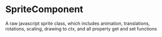 # SpriteComponent
A raw javascript sprite class, which includes animation, translations, rotations, scaling, drawing to ctx, and all property get and set functions
